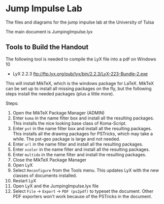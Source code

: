 # Jump Impulse Lab
The files and diagrams for the jump impulse lab at the University of Tulsa

The main document is JumpingImpulse.lyx

## Tools to Build the Handout

The following tool is needed to compile the LyX file into a pdf on Windows 10

  - LyX 2.2.3 ftp://ftp.lyx.org/pub/lyx/bin/2.2.3/LyX-223-Bundle-2.exe

This will install MikTeX, which is the windows package for LaTeX. MikTeX can be set up to install all missing packages on the fly, but the following steps install the needed packages (plus a little more).

Steps:
1. Open the MikTeX Package Manager (ADMIN)
2. Enter `koma` in the name filter box and install all the resulting packages. This installs the nice looking base class of Koma-Script.
3. Enter `pst` in the name filter box and install all the resulting packages. This installs all the drawing packages for PSTricks, which may take a while. The pst-geo package is large and not needed. 
4. Enter `url` in the name filter and install all the resulting packages.
5. Enter `xcolor` in the name filter and install all the resulting packages.
6. Enter `multido` in the name filter and install the resulting packages.
7. Close the MikTeX Package Manager
8. Open LyX
9. Select `Reconfigure` from the Tools menu. This updates LyX with the new classes of documents installed. 
10. Restart LyX
11. Open LyX and the JumpingImpulse.lyx file
12. Select `File` -> `Export` -> `PDF (ps2pdf)` to typeset the document. Other PDF exporters won't work because of the PSTricks in the document.
